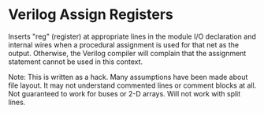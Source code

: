 # Verilog Assign Registers

Inserts "reg" (register) at appropriate lines in the module I/O declaration and internal wires
when a procedural assignment is used for that net as the output. Otherwise, the Verilog compiler will complain that the
assignment statement cannot be used in this context.

Note: This is written as a hack. Many assumptions have been made about file layout. It may not understand commented lines or comment blocks at all. Not guaranteed to work for buses or 2-D arrays. Will not work with split lines.
